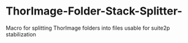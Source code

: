 # ThorImage-Folder-Stack-Splitter-
Macro for splitting ThorImage folders into files usable for suite2p stabilization
